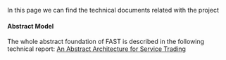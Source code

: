 In this page we can find the technical documents related with the project

#### Abstract Model ####
The whole abstract foundation of FAST is described in the following technical report: [An Abstract Architecture for Service Trading](http://www.lsi.us.es/docs/doctorado/memorias/1152371045-Memoria-v2.pdf)